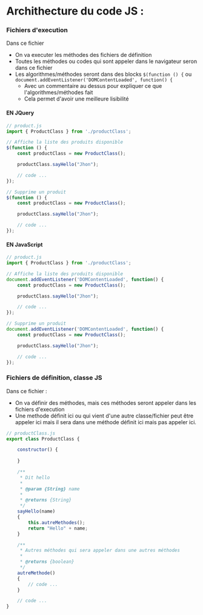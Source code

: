 # Archithecture du code JS :


### Fichiers d'execution

Dans ce fichier
- On va executer les méthodes des fichiers de définition
- Toutes les méthodes ou codes qui sont appeler dans le navigateur seron dans ce fichier
- Les algorithmes/méthodes seront dans des blocks `$(function () {` ou `document.addEventListener('DOMContentLoaded', function() {` 
    - Avec un commentaire au dessus pour expliquer ce que l'algorithmes/méthodes fait
    - Cela permet d'avoir une meilleure lisibilité

#### EN JQuery 
```js
// product.js
import { ProductClass } from './productClass';

// Affiche la liste des produits disponible
$(function () {
    const productClass = new ProductClass();

    productClass.sayHello("Jhon");

    // code ...
});

// Supprime un produit
$(function () {
    const productClass = new ProductClass();

    productClass.sayHello("Jhon");

    // code ...
});
```

#### EN JavaScript 
```js
// product.js
import { ProductClass } from './productClass';

// Affiche la liste des produits disponible
document.addEventListener('DOMContentLoaded', function() {
    const productClass = new ProductClass();

    productClass.sayHello("Jhon");

    // code ...
});

// Supprime un produit
document.addEventListener('DOMContentLoaded', function() {
    const productClass = new ProductClass();

    productClass.sayHello("Jhon");

    // code ...
});
```

### Fichiers de définition, classe JS

Dans ce fichier :
- On va définir des méthodes, mais ces méthodes seront appeler dans les fichiers d'execution
- Une methode définit ici ou qui vient d'une autre classe/fichier peut être appeler ici mais il sera dans une méthode définit ici mais pas appeler ici.

```js
// productClass.js
export class ProductClass {

    constructor() {
        
    }

    /**
     * Dit hello
     * 
     * @param {String} name 
     * 
     * @returns {String}
     */
    sayHello(name)
    {
        this.autreMethodes();
        return "Hello" + name;
    }

    /**
     * Autres méthodes qui sera appeler dans une autres méthodes
     * 
     * @returns {boolean}
     */
    autreMethode()
    {
        // code ...
    }

    // code ...
}
```